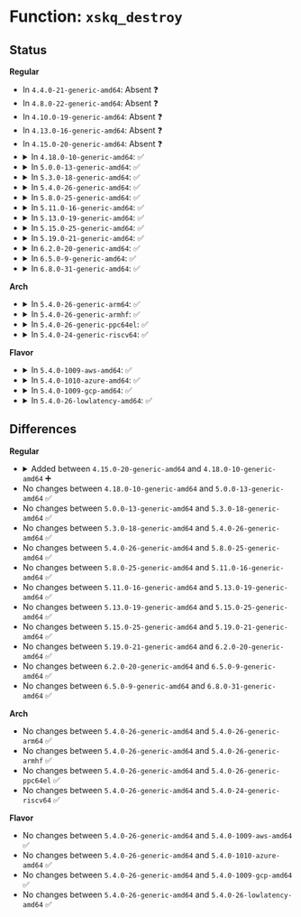 # Function: <code>xskq_destroy</code>

## Status
<b>Regular</b>
<ul>
<li>
In <code>4.4.0-21-generic-amd64</code>: Absent ❓
</li>
<li>
In <code>4.8.0-22-generic-amd64</code>: Absent ❓
</li>
<li>
In <code>4.10.0-19-generic-amd64</code>: Absent ❓
</li>
<li>
In <code>4.13.0-16-generic-amd64</code>: Absent ❓
</li>
<li>
In <code>4.15.0-20-generic-amd64</code>: Absent ❓
</li>
<li>
<details>
<summary>In <code>4.18.0-10-generic-amd64</code>: ✅</summary>

```c
void xskq_destroy(struct xsk_queue * q)
```

```json
{
  "name": "xskq_destroy",
  "collision_type": "Unique Global",
  "inline_type": "No",
  "funcs": [
    {
      "addr": 18446744071589123040,
      "name": "xskq_destroy",
      "external": true,
      "loc": "net/xdp/xsk_queue.c:56",
      "file": "net/xdp/xsk_queue.c",
      "inline": "seen, unknown",
      "caller_inline": [],
      "caller_func": [
        "net/xdp/xdp_umem.c:xdp_umem_release_deferred",
        "net/xdp/xdp_umem.c:xdp_umem_release_deferred"
      ]
    }
  ],
  "symbols": [
    {
      "addr": 18446744071589123040,
      "name": "xskq_destroy",
      "section": ".text",
      "bind": "STB_GLOBAL",
      "size": 39
    }
  ]
}
```
</details>
</li>
<li>
<details>
<summary>In <code>5.0.0-13-generic-amd64</code>: ✅</summary>

```c
void xskq_destroy(struct xsk_queue * q)
```

```json
{
  "name": "xskq_destroy",
  "collision_type": "Unique Global",
  "inline_type": "No",
  "funcs": [
    {
      "addr": 18446744071589357328,
      "name": "xskq_destroy",
      "external": true,
      "loc": "net/xdp/xsk_queue.c:59",
      "file": "net/xdp/xsk_queue.c",
      "inline": "seen, unknown",
      "caller_inline": [],
      "caller_func": [
        "net/xdp/xsk.c:xsk_release",
        "net/xdp/xsk.c:xsk_release",
        "net/xdp/xdp_umem.c:xdp_umem_release_deferred",
        "net/xdp/xdp_umem.c:xdp_umem_release_deferred"
      ]
    }
  ],
  "symbols": [
    {
      "addr": 18446744071589357328,
      "name": "xskq_destroy",
      "section": ".text",
      "bind": "STB_GLOBAL",
      "size": 39
    }
  ]
}
```
</details>
</li>
<li>
<details>
<summary>In <code>5.3.0-18-generic-amd64</code>: ✅</summary>

```c
void xskq_destroy(struct xsk_queue * q)
```

```json
{
  "name": "xskq_destroy",
  "collision_type": "Unique Global",
  "inline_type": "No",
  "funcs": [
    {
      "addr": 18446744071589814400,
      "name": "xskq_destroy",
      "external": true,
      "loc": "net/xdp/xsk_queue.c:59",
      "file": "net/xdp/xsk_queue.c",
      "inline": "seen, unknown",
      "caller_inline": [],
      "caller_func": [
        "net/xdp/xsk.c:xsk_release",
        "net/xdp/xsk.c:xsk_release",
        "net/xdp/xdp_umem.c:xdp_umem_release_deferred",
        "net/xdp/xdp_umem.c:xdp_umem_release_deferred"
      ]
    }
  ],
  "symbols": [
    {
      "addr": 18446744071589814400,
      "name": "xskq_destroy",
      "section": ".text",
      "bind": "STB_GLOBAL",
      "size": 41
    }
  ]
}
```
</details>
</li>
<li>
<details>
<summary>In <code>5.4.0-26-generic-amd64</code>: ✅</summary>

```c
void xskq_destroy(struct xsk_queue * q)
```

```json
{
  "name": "xskq_destroy",
  "collision_type": "Unique Global",
  "inline_type": "No",
  "funcs": [
    {
      "addr": 18446744071590039360,
      "name": "xskq_destroy",
      "external": true,
      "loc": "net/xdp/xsk_queue.c:59",
      "file": "net/xdp/xsk_queue.c",
      "inline": "seen, unknown",
      "caller_inline": [],
      "caller_func": [
        "net/xdp/xsk.c:xsk_release",
        "net/xdp/xsk.c:xsk_release",
        "net/xdp/xdp_umem.c:xdp_umem_release_deferred",
        "net/xdp/xdp_umem.c:xdp_umem_release_deferred"
      ]
    }
  ],
  "symbols": [
    {
      "addr": 18446744071590039360,
      "name": "xskq_destroy",
      "section": ".text",
      "bind": "STB_GLOBAL",
      "size": 41
    }
  ]
}
```
</details>
</li>
<li>
<details>
<summary>In <code>5.8.0-25-generic-amd64</code>: ✅</summary>

```c
void xskq_destroy(struct xsk_queue * q)
```

```json
{
  "name": "xskq_destroy",
  "collision_type": "Unique Global",
  "inline_type": "No",
  "funcs": [
    {
      "addr": 18446744071591071216,
      "name": "xskq_destroy",
      "external": true,
      "loc": "net/xdp/xsk_queue.c:50",
      "file": "net/xdp/xsk_queue.c",
      "inline": "seen, unknown",
      "caller_inline": [],
      "caller_func": [
        "net/xdp/xsk.c:xsk_release",
        "net/xdp/xsk.c:xsk_release",
        "net/xdp/xdp_umem.c:xdp_umem_release_deferred",
        "net/xdp/xdp_umem.c:xdp_umem_release_deferred"
      ]
    }
  ],
  "symbols": [
    {
      "addr": 18446744071591071216,
      "name": "xskq_destroy",
      "section": ".text",
      "bind": "STB_GLOBAL",
      "size": 43
    }
  ]
}
```
</details>
</li>
<li>
<details>
<summary>In <code>5.11.0-16-generic-amd64</code>: ✅</summary>

```c
void xskq_destroy(struct xsk_queue * q)
```

```json
{
  "name": "xskq_destroy",
  "collision_type": "Unique Global",
  "inline_type": "No",
  "funcs": [
    {
      "addr": 18446744071591134800,
      "name": "xskq_destroy",
      "external": true,
      "loc": "net/xdp/xsk_queue.c:50",
      "file": "net/xdp/xsk_queue.c",
      "inline": "seen, unknown",
      "caller_inline": [],
      "caller_func": [
        "net/xdp/xsk.c:xsk_release",
        "net/xdp/xsk.c:xsk_release",
        "net/xdp/xsk.c:xsk_release",
        "net/xdp/xsk.c:xsk_release",
        "net/xdp/xsk_buff_pool.c:xp_release_deferred",
        "net/xdp/xsk_buff_pool.c:xp_release_deferred"
      ]
    }
  ],
  "symbols": [
    {
      "addr": 18446744071591134800,
      "name": "xskq_destroy",
      "section": ".text",
      "bind": "STB_GLOBAL",
      "size": 43
    }
  ]
}
```
</details>
</li>
<li>
<details>
<summary>In <code>5.13.0-19-generic-amd64</code>: ✅</summary>

```c
void xskq_destroy(struct xsk_queue * q)
```

```json
{
  "name": "xskq_destroy",
  "collision_type": "Unique Global",
  "inline_type": "No",
  "funcs": [
    {
      "addr": 18446744071591065616,
      "name": "xskq_destroy",
      "external": true,
      "loc": "net/xdp/xsk_queue.c:50",
      "file": "net/xdp/xsk_queue.c",
      "inline": "seen, unknown",
      "caller_inline": [],
      "caller_func": [
        "net/xdp/xsk.c:xsk_release",
        "net/xdp/xsk.c:xsk_release",
        "net/xdp/xsk.c:xsk_release",
        "net/xdp/xsk.c:xsk_release",
        "net/xdp/xsk_buff_pool.c:xp_release_deferred",
        "net/xdp/xsk_buff_pool.c:xp_release_deferred"
      ]
    }
  ],
  "symbols": [
    {
      "addr": 18446744071591065616,
      "name": "xskq_destroy",
      "section": ".text",
      "bind": "STB_GLOBAL",
      "size": 43
    }
  ]
}
```
</details>
</li>
<li>
<details>
<summary>In <code>5.15.0-25-generic-amd64</code>: ✅</summary>

```c
void xskq_destroy(struct xsk_queue * q)
```

```json
{
  "name": "xskq_destroy",
  "collision_type": "Unique Global",
  "inline_type": "No",
  "funcs": [
    {
      "addr": 18446744071591908496,
      "name": "xskq_destroy",
      "external": true,
      "loc": "net/xdp/xsk_queue.c:50",
      "file": "net/xdp/xsk_queue.c",
      "inline": "seen, unknown",
      "caller_inline": [],
      "caller_func": [
        "net/xdp/xsk.c:xsk_release",
        "net/xdp/xsk.c:xsk_release",
        "net/xdp/xsk.c:xsk_release",
        "net/xdp/xsk.c:xsk_release",
        "net/xdp/xsk_buff_pool.c:xp_release_deferred",
        "net/xdp/xsk_buff_pool.c:xp_release_deferred"
      ]
    }
  ],
  "symbols": [
    {
      "addr": 18446744071591908496,
      "name": "xskq_destroy",
      "section": ".text",
      "bind": "STB_GLOBAL",
      "size": 43
    }
  ]
}
```
</details>
</li>
<li>
<details>
<summary>In <code>5.19.0-21-generic-amd64</code>: ✅</summary>

```c
void xskq_destroy(struct xsk_queue * q)
```

```json
{
  "name": "xskq_destroy",
  "collision_type": "Unique Global",
  "inline_type": "No",
  "funcs": [
    {
      "addr": 18446744071593629280,
      "name": "xskq_destroy",
      "external": true,
      "loc": "net/xdp/xsk_queue.c:50",
      "file": "net/xdp/xsk_queue.c",
      "inline": "seen, unknown",
      "caller_inline": [],
      "caller_func": [
        "net/xdp/xsk.c:xsk_release",
        "net/xdp/xsk.c:xsk_release",
        "net/xdp/xsk.c:xsk_release",
        "net/xdp/xsk.c:xsk_release",
        "net/xdp/xsk_buff_pool.c:xp_release_deferred",
        "net/xdp/xsk_buff_pool.c:xp_release_deferred"
      ]
    }
  ],
  "symbols": [
    {
      "addr": 18446744071593629280,
      "name": "xskq_destroy",
      "section": ".text",
      "bind": "STB_GLOBAL",
      "size": 54
    }
  ]
}
```
</details>
</li>
<li>
<details>
<summary>In <code>6.2.0-20-generic-amd64</code>: ✅</summary>

```c
void xskq_destroy(struct xsk_queue * q)
```

```json
{
  "name": "xskq_destroy",
  "collision_type": "Unique Global",
  "inline_type": "No",
  "funcs": [
    {
      "addr": 18446744071595559280,
      "name": "xskq_destroy",
      "external": true,
      "loc": "net/xdp/xsk_queue.c:50",
      "file": "net/xdp/xsk_queue.c",
      "inline": "seen, unknown",
      "caller_inline": [],
      "caller_func": [
        "net/xdp/xsk.c:xsk_release",
        "net/xdp/xsk.c:xsk_release",
        "net/xdp/xsk.c:xsk_release",
        "net/xdp/xsk.c:xsk_release",
        "net/xdp/xsk_buff_pool.c:xp_release_deferred",
        "net/xdp/xsk_buff_pool.c:xp_release_deferred"
      ]
    }
  ],
  "symbols": [
    {
      "addr": 18446744071595559280,
      "name": "xskq_destroy",
      "section": ".text",
      "bind": "STB_GLOBAL",
      "size": 54
    }
  ]
}
```
</details>
</li>
<li>
<details>
<summary>In <code>6.5.0-9-generic-amd64</code>: ✅</summary>

```c
void xskq_destroy(struct xsk_queue * q)
```

```json
{
  "name": "xskq_destroy",
  "collision_type": "Unique Global",
  "inline_type": "No",
  "funcs": [
    {
      "addr": 18446744071596067616,
      "name": "xskq_destroy",
      "external": true,
      "loc": "net/xdp/xsk_queue.c:49",
      "file": "net/xdp/xsk_queue.c",
      "inline": "seen, unknown",
      "caller_inline": [],
      "caller_func": [
        "net/xdp/xsk.c:xsk_release",
        "net/xdp/xsk.c:xsk_release",
        "net/xdp/xsk.c:xsk_release",
        "net/xdp/xsk.c:xsk_release",
        "net/xdp/xsk_buff_pool.c:xp_release_deferred",
        "net/xdp/xsk_buff_pool.c:xp_release_deferred"
      ]
    }
  ],
  "symbols": [
    {
      "addr": 18446744071596067616,
      "name": "xskq_destroy",
      "section": ".text",
      "bind": "STB_GLOBAL",
      "size": 54
    }
  ]
}
```
</details>
</li>
<li>
<details>
<summary>In <code>6.8.0-31-generic-amd64</code>: ✅</summary>

```c
void xskq_destroy(struct xsk_queue * q)
```

```json
{
  "name": "xskq_destroy",
  "collision_type": "Unique Global",
  "inline_type": "No",
  "funcs": [
    {
      "addr": 18446744071596935616,
      "name": "xskq_destroy",
      "external": true,
      "loc": "net/xdp/xsk_queue.c:59",
      "file": "net/xdp/xsk_queue.c",
      "inline": "seen, unknown",
      "caller_inline": [],
      "caller_func": [
        "net/xdp/xsk.c:xsk_release",
        "net/xdp/xsk.c:xsk_release",
        "net/xdp/xsk.c:xsk_release",
        "net/xdp/xsk.c:xsk_release",
        "net/xdp/xsk_buff_pool.c:xp_release_deferred",
        "net/xdp/xsk_buff_pool.c:xp_release_deferred"
      ]
    }
  ],
  "symbols": [
    {
      "addr": 18446744071596935616,
      "name": "xskq_destroy",
      "section": ".text",
      "bind": "STB_GLOBAL",
      "size": 54
    }
  ]
}
```
</details>
</li>
</ul>
<b>Arch</b>
<ul>
<li>
<details>
<summary>In <code>5.4.0-26-generic-arm64</code>: ✅</summary>

```c
void xskq_destroy(struct xsk_queue * q)
```

```json
{
  "name": "xskq_destroy",
  "collision_type": "Unique Global",
  "inline_type": "No",
  "funcs": [
    {
      "addr": 18446603336503793880,
      "name": "xskq_destroy",
      "external": true,
      "loc": "net/xdp/xsk_queue.c:59",
      "file": "net/xdp/xsk_queue.c",
      "inline": "seen, unknown",
      "caller_inline": [],
      "caller_func": [
        "net/xdp/xsk.c:xsk_release",
        "net/xdp/xsk.c:xsk_release",
        "net/xdp/xdp_umem.c:xdp_umem_release_deferred",
        "net/xdp/xdp_umem.c:xdp_umem_release_deferred"
      ]
    }
  ],
  "symbols": [
    {
      "addr": 18446603336503793880,
      "name": "xskq_destroy",
      "section": ".text",
      "bind": "STB_GLOBAL",
      "size": 56
    }
  ]
}
```
</details>
</li>
<li>
<details>
<summary>In <code>5.4.0-26-generic-armhf</code>: ✅</summary>

```c
void xskq_destroy(struct xsk_queue * q)
```

```json
{
  "name": "xskq_destroy",
  "collision_type": "Unique Global",
  "inline_type": "No",
  "funcs": [
    {
      "addr": 3236412976,
      "name": "xskq_destroy",
      "external": true,
      "loc": "net/xdp/xsk_queue.c:59",
      "file": "net/xdp/xsk_queue.c",
      "inline": "seen, unknown",
      "caller_inline": [],
      "caller_func": [
        "net/xdp/xsk.c:xsk_release",
        "net/xdp/xsk.c:xsk_release",
        "net/xdp/xdp_umem.c:xdp_umem_release_deferred",
        "net/xdp/xdp_umem.c:xdp_umem_release_deferred"
      ]
    }
  ],
  "symbols": [
    {
      "addr": 3236412976,
      "name": "xskq_destroy",
      "section": ".text",
      "bind": "STB_GLOBAL",
      "size": 48
    }
  ]
}
```
</details>
</li>
<li>
<details>
<summary>In <code>5.4.0-26-generic-ppc64el</code>: ✅</summary>

```c
void xskq_destroy(struct xsk_queue * q)
```

```json
{
  "name": "xskq_destroy",
  "collision_type": "Unique Global",
  "inline_type": "No",
  "funcs": [
    {
      "addr": 13835058055297636512,
      "name": "xskq_destroy",
      "external": true,
      "loc": "net/xdp/xsk_queue.c:59",
      "file": "net/xdp/xsk_queue.c",
      "inline": "seen, unknown",
      "caller_inline": [],
      "caller_func": [
        "net/xdp/xsk.c:xsk_release",
        "net/xdp/xsk.c:xsk_release",
        "net/xdp/xdp_umem.c:xdp_umem_release_deferred",
        "net/xdp/xdp_umem.c:xdp_umem_release_deferred"
      ]
    }
  ],
  "symbols": [
    {
      "addr": 13835058055297636512,
      "name": "xskq_destroy",
      "section": ".text",
      "bind": "STB_GLOBAL",
      "size": 84
    }
  ]
}
```
</details>
</li>
<li>
<details>
<summary>In <code>5.4.0-24-generic-riscv64</code>: ✅</summary>

```c
void xskq_destroy(struct xsk_queue * q)
```

```json
{
  "name": "xskq_destroy",
  "collision_type": "Unique Global",
  "inline_type": "No",
  "funcs": [
    {
      "addr": 18446743936279698764,
      "name": "xskq_destroy",
      "external": true,
      "loc": "net/xdp/xsk_queue.c:59",
      "file": "net/xdp/xsk_queue.c",
      "inline": "seen, unknown",
      "caller_inline": [],
      "caller_func": [
        "net/xdp/xsk.c:xsk_release",
        "net/xdp/xsk.c:xsk_release",
        "net/xdp/xdp_umem.c:xdp_umem_release_deferred",
        "net/xdp/xdp_umem.c:xdp_umem_release_deferred"
      ]
    }
  ],
  "symbols": [
    {
      "addr": 18446743936279698764,
      "name": "xskq_destroy",
      "section": ".text",
      "bind": "STB_GLOBAL",
      "size": 54
    }
  ]
}
```
</details>
</li>
</ul>
<b>Flavor</b>
<ul>
<li>
<details>
<summary>In <code>5.4.0-1009-aws-amd64</code>: ✅</summary>

```c
void xskq_destroy(struct xsk_queue * q)
```

```json
{
  "name": "xskq_destroy",
  "collision_type": "Unique Global",
  "inline_type": "No",
  "funcs": [
    {
      "addr": 18446744071589642960,
      "name": "xskq_destroy",
      "external": true,
      "loc": "net/xdp/xsk_queue.c:59",
      "file": "net/xdp/xsk_queue.c",
      "inline": "seen, unknown",
      "caller_inline": [],
      "caller_func": [
        "net/xdp/xsk.c:xsk_release",
        "net/xdp/xsk.c:xsk_release",
        "net/xdp/xdp_umem.c:xdp_umem_release_deferred",
        "net/xdp/xdp_umem.c:xdp_umem_release_deferred"
      ]
    }
  ],
  "symbols": [
    {
      "addr": 18446744071589642960,
      "name": "xskq_destroy",
      "section": ".text",
      "bind": "STB_GLOBAL",
      "size": 41
    }
  ]
}
```
</details>
</li>
<li>
<details>
<summary>In <code>5.4.0-1010-azure-amd64</code>: ✅</summary>

```c
void xskq_destroy(struct xsk_queue * q)
```

```json
{
  "name": "xskq_destroy",
  "collision_type": "Unique Global",
  "inline_type": "No",
  "funcs": [
    {
      "addr": 18446744071589367488,
      "name": "xskq_destroy",
      "external": true,
      "loc": "net/xdp/xsk_queue.c:59",
      "file": "net/xdp/xsk_queue.c",
      "inline": "seen, unknown",
      "caller_inline": [],
      "caller_func": [
        "net/xdp/xsk.c:xsk_release",
        "net/xdp/xsk.c:xsk_release",
        "net/xdp/xdp_umem.c:xdp_umem_release_deferred",
        "net/xdp/xdp_umem.c:xdp_umem_release_deferred"
      ]
    }
  ],
  "symbols": [
    {
      "addr": 18446744071589367488,
      "name": "xskq_destroy",
      "section": ".text",
      "bind": "STB_GLOBAL",
      "size": 41
    }
  ]
}
```
</details>
</li>
<li>
<details>
<summary>In <code>5.4.0-1009-gcp-amd64</code>: ✅</summary>

```c
void xskq_destroy(struct xsk_queue * q)
```

```json
{
  "name": "xskq_destroy",
  "collision_type": "Unique Global",
  "inline_type": "No",
  "funcs": [
    {
      "addr": 18446744071590084992,
      "name": "xskq_destroy",
      "external": true,
      "loc": "net/xdp/xsk_queue.c:59",
      "file": "net/xdp/xsk_queue.c",
      "inline": "seen, unknown",
      "caller_inline": [],
      "caller_func": [
        "net/xdp/xsk.c:xsk_release",
        "net/xdp/xsk.c:xsk_release",
        "net/xdp/xdp_umem.c:xdp_umem_release_deferred",
        "net/xdp/xdp_umem.c:xdp_umem_release_deferred"
      ]
    }
  ],
  "symbols": [
    {
      "addr": 18446744071590084992,
      "name": "xskq_destroy",
      "section": ".text",
      "bind": "STB_GLOBAL",
      "size": 41
    }
  ]
}
```
</details>
</li>
<li>
<details>
<summary>In <code>5.4.0-26-lowlatency-amd64</code>: ✅</summary>

```c
void xskq_destroy(struct xsk_queue * q)
```

```json
{
  "name": "xskq_destroy",
  "collision_type": "Unique Global",
  "inline_type": "No",
  "funcs": [
    {
      "addr": 18446744071590135200,
      "name": "xskq_destroy",
      "external": true,
      "loc": "net/xdp/xsk_queue.c:59",
      "file": "net/xdp/xsk_queue.c",
      "inline": "seen, unknown",
      "caller_inline": [],
      "caller_func": [
        "net/xdp/xsk.c:xsk_release",
        "net/xdp/xsk.c:xsk_release",
        "net/xdp/xdp_umem.c:xdp_umem_release_deferred",
        "net/xdp/xdp_umem.c:xdp_umem_release_deferred"
      ]
    }
  ],
  "symbols": [
    {
      "addr": 18446744071590135200,
      "name": "xskq_destroy",
      "section": ".text",
      "bind": "STB_GLOBAL",
      "size": 41
    }
  ]
}
```
</details>
</li>
</ul>

## Differences
<b>Regular</b>
<ul>
<li>
<details>
<summary>Added between <code>4.15.0-20-generic-amd64</code> and <code>4.18.0-10-generic-amd64</code> ➕</summary>

```c
void xskq_destroy(struct xsk_queue * q)
```
</details>
</li>
<li>
No changes between <code>4.18.0-10-generic-amd64</code> and <code>5.0.0-13-generic-amd64</code> ✅
</li>
<li>
No changes between <code>5.0.0-13-generic-amd64</code> and <code>5.3.0-18-generic-amd64</code> ✅
</li>
<li>
No changes between <code>5.3.0-18-generic-amd64</code> and <code>5.4.0-26-generic-amd64</code> ✅
</li>
<li>
No changes between <code>5.4.0-26-generic-amd64</code> and <code>5.8.0-25-generic-amd64</code> ✅
</li>
<li>
No changes between <code>5.8.0-25-generic-amd64</code> and <code>5.11.0-16-generic-amd64</code> ✅
</li>
<li>
No changes between <code>5.11.0-16-generic-amd64</code> and <code>5.13.0-19-generic-amd64</code> ✅
</li>
<li>
No changes between <code>5.13.0-19-generic-amd64</code> and <code>5.15.0-25-generic-amd64</code> ✅
</li>
<li>
No changes between <code>5.15.0-25-generic-amd64</code> and <code>5.19.0-21-generic-amd64</code> ✅
</li>
<li>
No changes between <code>5.19.0-21-generic-amd64</code> and <code>6.2.0-20-generic-amd64</code> ✅
</li>
<li>
No changes between <code>6.2.0-20-generic-amd64</code> and <code>6.5.0-9-generic-amd64</code> ✅
</li>
<li>
No changes between <code>6.5.0-9-generic-amd64</code> and <code>6.8.0-31-generic-amd64</code> ✅
</li>
</ul>
<b>Arch</b>
<ul>
<li>
No changes between <code>5.4.0-26-generic-amd64</code> and <code>5.4.0-26-generic-arm64</code> ✅
</li>
<li>
No changes between <code>5.4.0-26-generic-amd64</code> and <code>5.4.0-26-generic-armhf</code> ✅
</li>
<li>
No changes between <code>5.4.0-26-generic-amd64</code> and <code>5.4.0-26-generic-ppc64el</code> ✅
</li>
<li>
No changes between <code>5.4.0-26-generic-amd64</code> and <code>5.4.0-24-generic-riscv64</code> ✅
</li>
</ul>
<b>Flavor</b>
<ul>
<li>
No changes between <code>5.4.0-26-generic-amd64</code> and <code>5.4.0-1009-aws-amd64</code> ✅
</li>
<li>
No changes between <code>5.4.0-26-generic-amd64</code> and <code>5.4.0-1010-azure-amd64</code> ✅
</li>
<li>
No changes between <code>5.4.0-26-generic-amd64</code> and <code>5.4.0-1009-gcp-amd64</code> ✅
</li>
<li>
No changes between <code>5.4.0-26-generic-amd64</code> and <code>5.4.0-26-lowlatency-amd64</code> ✅
</li>
</ul>
